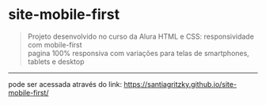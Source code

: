 # site-mobile-first

> Projeto desenvolvido no curso da Alura HTML e CSS: responsividade com mobile-first <br>
> pagina 100% responsiva com variações para telas de smartphones, tablets e desktop
<hr>


pode ser acessada através do link: https://santiagritzky.github.io/site-mobile-first/
